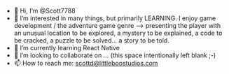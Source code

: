 - 👋 Hi, I’m @Scott7788
- 👀 I’m interested in many things, but primarily LEARNING. I enjoy game development / the adventure game genre --> presenting the player with an unusual location to be explored, a mystery to be explained, a code to be cracked, a puzzle to be solved... a story to be told.  
- 🌱 I’m currently learning React Native
- 💞️ I’m looking to collaborate on ... (this space intentionally left blank ;-)
- 📫 How to reach me: scottd@littleboostudios.com

<!---
Scott7788/Scott7788 is a ✨ special ✨ repository because its `README.md` (this file) appears on your GitHub profile.
You can click the Preview link to take a look at your changes.
--->
